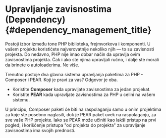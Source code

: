 ﻿# Upravljanje zavisnostima (Dependency) {#dependency_management_title}

Postoji izbor između tone PHP biblioteka, frejmvorkova i komponenti. U vašem projektu koristićete najverovatnije 
nekoliko njih — to su zavisnosti projekta. Do nedavno, PHP nije imao dobar način da upravlja ovim zavisnostima projekta.
Čak i ako ste njima upravljali ručno, i dalje ste morali da brinete o autoloaderima. Ne više.

Trenutno postoje dva glavna sistema upravljanja paketima za PHP - Composer i PEAR. Koji je pravi za vas? Odgovor je oba.

 * Koristite **Composer** kada upravljate zavisnostima za jedan projekat.
 * Koristite **PEAR** kada upravljate zavisnostima za PHP u celini na vašem sistemu.

U principu, Composer paketi će biti na raspolaganju samo u onim projektima za koje ste posebno naglasili, dok je PEAR 
paket uvek na raspolaganju, za sve vaše PHP projekte. Iako se PEAR može učiniti kao lakši pristup na prvi pogled, i 
korišćenje pristupa "od projekta do projekta" za upravljanje zavisnostima ima svojih prednosti.
